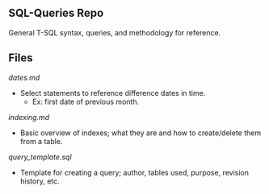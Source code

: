 ## SQL-Queries Repo
General T-SQL syntax, queries, and methodology for reference.

## Files
_dates.md_
* Select statements to reference difference dates in time.
  * Ex: first date of previous month.

_indexing.md_
* Basic overview of indexes; what they are and how to create/delete them from a table.

_query_template.sql_
* Template for creating a query; author, tables used, purpose, revision history, etc.
